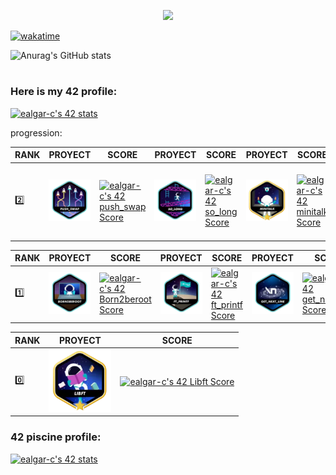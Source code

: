 <p align="center">
  <a href="https://skillicons.dev">
    <img src="https://skillicons.dev/icons?i=c,cpp,arduino,html,css,bash&perline=3" />
  </a>
</p>

[![wakatime](https://wakatime.com/badge/user/a0e860d2-9914-4fed-8143-b9fd5cf5e6c1.svg)](https://wakatime.com/@a0e860d2-9914-4fed-8143-b9fd5cf5e6c1)

![Anurag's GitHub stats](https://github-readme-stats.vercel.app/api?username=ealgar-c&show_icons=true&theme=dracula)
#
### Here is my 42 profile:

[![ealgar-c's 42 stats](https://badge42.vercel.app/api/v2/clgt9itor006908l8lh9nnf5g/stats?cursusId=21&coalitionId=275)](https://github.com/JaeSeoKim/badge42)

progression:
<!-- TABLA PROYECTOS RANK 2 -->
<table width="100%">
  <thead>
    <tr>
      <th>RANK</th>
      <th>PROYECT</th>
      <th>SCORE</th>
      <th>PROYECT</th>
      <th>SCORE</th>
      <th>PROYECT</th>
      <th>SCORE</th>
      <th>PROYECT</th>
      <th>SCORE</th>
    </tr>
  </thead>
  <tbody>
    <tr>
      <td>2️⃣</td>
      <td><img width="100" src="https://github.com/leogaudin/42_project_badges/raw/main/badges/push_swap.webp"/></td>
      <td><a href="https://github.com/JaeSeoKim/badge42"><img src="https://badge42.vercel.app/api/v2/clgt9itor006908l8lh9nnf5g/project/3110391" alt="ealgar-c's 42 push_swap Score" /></a></td>
      <td><img width="100" src="https://github.com/leogaudin/42_project_badges/raw/main/badges/so_long.webp"/> </td>
      <td><a href="https://github.com/JaeSeoKim/badge42"><img src="https://badge42.vercel.app/api/v2/clgt9itor006908l8lh9nnf5g/project/3100098" alt="ealgar-c's 42 so_long Score" /></a></td>
      <td><img width="100" src="https://github.com/leogaudin/42_project_badges/raw/main/badges/minitalk_bonus.webp"/></td>
      <td><a href="https://github.com/JaeSeoKim/badge42"><img src="https://badge42.vercel.app/api/v2/clgt9itor006908l8lh9nnf5g/project/3089454" alt="ealgar-c's 42 minitalk Score" /></a></td>
      <td>Exam rank 02</td>
      <td><a href="https://github.com/JaeSeoKim/badge42"><img src="https://badge42.vercel.app/api/v2/clgt9itor006908l8lh9nnf5g/project/3087920" alt="ealgar-c's 42 Exam Rank 02 Score" /></a></td>
    </tr>
  </tbody>
</table>

<!-- TABLA PROYECTOS RANK 1 -->
<table width="100%">
  <thead>
    <tr>
      <th>RANK</th>
      <th>PROYECT</th>
      <th>SCORE</th>
      <th>PROYECT</th>
      <th>SCORE</th>
      <th>PROYECT</th>
      <th>SCORE</th>
    </tr>
  </thead>
  <tbody>
    <tr>
      <td>1️⃣</td>
      <td><img width="100" src="https://github.com/leogaudin/42_project_badges/raw/main/badges/born2beroot.webp"/></td>
      <td><a href="https://github.com/JaeSeoKim/badge42"><img src="https://badge42.vercel.app/api/v2/clgt9itor006908l8lh9nnf5g/project/3073042" alt="ealgar-c's 42 Born2beroot Score" /></a></td>
      <td><img width="100" src="https://github.com/leogaudin/42_project_badges/raw/main/badges/ft_printf.webp"/></td>
      <td><a href="https://github.com/JaeSeoKim/badge42"><img src="https://badge42.vercel.app/api/v2/clgt9itor006908l8lh9nnf5g/project/3075974" alt="ealgar-c's 42 ft_printf Score" /></a></td>
      <td><img width="100" src="https://github.com/leogaudin/42_project_badges/raw/main/badges/get_next_line.webp"/></td>
      <td><a href="https://github.com/JaeSeoKim/badge42"><img src="https://badge42.vercel.app/api/v2/clgt9itor006908l8lh9nnf5g/project/3078929" alt="ealgar-c's 42 get_next_line Score" /></a></td>
    </tr>
  </tbody>
</table>

<!-- TABLA PROYECTOS RANK 0 -->
<table width="100%">
  <thead>
    <tr>
      <th>RANK</th>
      <th>PROYECT</th>
      <th>SCORE</th>
    </tr>
  </thead>
  <tbody>
    <tr>
      <td>0️⃣</td>
      <td><img width="100" src="https://github.com/leogaudin/42_project_badges/raw/main/badges/libft_bonus.webp"/></td>
      <td><a href="https://github.com/JaeSeoKim/badge42"><img src="https://badge42.vercel.app/api/v2/clgt9itor006908l8lh9nnf5g/project/3066343" alt="ealgar-c's 42 Libft Score" /></a></td>
    </tr>
  </tbody>
</table>


### 42 piscine profile:

[![ealgar-c's 42 stats](https://badge42.vercel.app/api/v2/clgt9itor006908l8lh9nnf5g/stats?cursusId=9&coalitionId=215)](https://github.com/JaeSeoKim/badge42)

